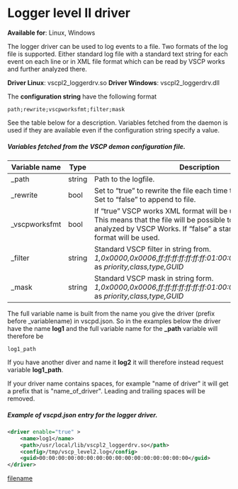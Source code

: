 # Logger level II driver

**Available for**: Linux, Windows

The logger driver can be used to log events to a file. Two formats of the log file is supported. Either standard log file with a standard text string for each event on each line or in XML file format which can be read by VSCP works and further analyzed there.

**Driver Linux**: vscpl2_loggerdrv.so
**Driver Windows**: vscpl2_loggerdrv.dll

The **configuration string** have the following format

    path;rewrite;vscpworksfmt;filter;mask

See the table below for a description. Variables fetched from the daemon is used if they are available even if the configuration string specify a value.

##### Variables fetched from the VSCP demon configuration file.

 | Variable name | Type   | Description  | 
 | ------------- | ----   | -----------  | 
 | _path         | string | Path to the logfile.                                                                                                                                                                                               | 
 | _rewrite      | bool   | Set to “true” to rewrite the file each time the driver is started. Set to “false” to append to file.                                                                                                       | 
 | _vscpworksfmt | bool   | If “true” VSCP works XML format will be used for the log file. This means that the file will be possible to read and further analyzed by VSCP Works. If “false” a standard text based format will be used. | 
 | _filter       | string | Standard VSCP filter in string from. *1,0x0000,0x0006,ff:ff:ff:ff:ff:ff:ff:01:00:00:00:00:00:00:00:00* as *priority,class,type,GUID*                                                                           | 
 | _mask         | string | Standard VSCP mask in string form. *1,0x0000,0x0006,ff:ff:ff:ff:ff:ff:ff:01:00:00:00:00:00:00:00:00* as *priority,class,type,GUID*                                                                             | 

The full variable name is built from the name you give the driver (prefix before _variablename) in vscpd.json. So in the examples below the driver have the name **log1** and the full variable name for the **_path** variable will therefore be

    log1_path 

If you have another diver and name it  **log2** it will therefore instead request variable **log1_path**. 

If your driver name contains spaces, for example "name of driver" it will get a prefix that is "name_of_driver". Leading and trailing spaces will be removed.

##### Example of vscpd.json entry for the logger driver.

```xml
<driver enable="true" >
    <name>log1</name>
    <path>/usr/local/lib/vscpl2_loggerdrv.so</path>  
    <config>/tmp/vscp_level2.log</config>           
    <guid>00:00:00:00:00:00:00:00:00:00:00:00:00:00:00:00</guid>
</driver>
```

[filename](./bottom_copyright.md ':include')
